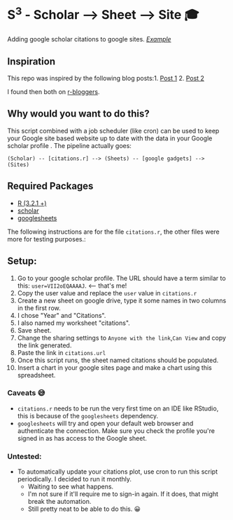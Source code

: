 # S<sup>3</sup> - Scholar --> Sheet --> Site 🎓
Adding google scholar citations to google sites. [*Example*](http://www.sunitjain.com/publications)

## Inspiration
This repo was inspired by the following blog posts:1. [Post 1](http://tuxette.nathalievilla.org/?p=1682)
2. [Post 2](http://rogiersbart.blogspot.fr/2015/05/put-google-scholar-citations-on-your.html)

I found then both on [r-bloggers](http://www.r-bloggers.com/).


## Why would you want to do this?
This script combined with a job scheduler (like cron) can be used to keep your Google site based website up to date with the data in your Google scholar profile	. The pipeline actually goes:

`(Scholar) -- [citations.r] --> (Sheets) -- [google gadgets] --> (Sites)`

## Required Packages
- [R (3.2.1 +)](https://www.r-project.org/)
- [scholar](https://cran.r-project.org/web/packages/scholar/index.html)
- [googlesheets](https://cran.r-project.org/web/packages/googlesheets/index.html)

The following instructions are for the file `citations.r`, the other files were more for testing purposes.:

## Setup: 
1. Go to your google scholar profile. The URL should have a term similar to this: `user=VII2oEQAAAAJ`. <-- that's me!
2. Copy the user value and replace the `user` value in `citations.r`
3. Create a new sheet on google drive, type it some names in two columns in the first row.
  3. I chose "Year" and "Citations".
  3. I also named my worksheet "citations".
  3. Save sheet.
4. Change the sharing settings to `Anyone with the link`,`Can View` and copy the link generated.
5. Paste the link in `citations.url`
6. Once this script runs, the sheet named citations should be populated.
7. Insert a chart in your google sites page and make a chart using this spreadsheet.

### Caveats 😅
- `citations.r` needs to be run the very first time on an IDE like RStudio, this is because of the `googlesheets` dependency.
- `googlesheets` will try and open your default web browser and authenticate the connection. Make sure you check the profile you're signed in as has access to the Google sheet.

### Untested:
- To automatically update your citations plot, use cron to run this script periodically. I decided to run it monthly. 
  - Waiting to see what happens.
  - I'm not sure if it'll require me to sign-in again. If it does, that might break the automation.
  - Still pretty neat to be able to do this. 😀
